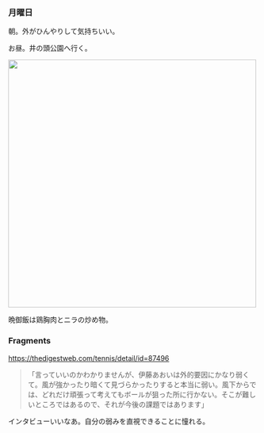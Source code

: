 ### 月曜日

朝。外がひんやりして気持ちいい。

お昼。井の頭公園へ行く。

<img src="https://i.imgur.com/H21fn6x.jpeg" width="500">

晩御飯は鶏胸肉とニラの炒め物。


### Fragments

https://thedigestweb.com/tennis/detail/id=87496

> 「言っていいのかわかりませんが、伊藤あおいは外的要因にかなり弱くて。風が強かったり暗くて見づらかったりすると本当に弱い。風下からでは、どれだけ頑張って考えてもボールが狙った所に行かない。そこが難しいところではあるので、それが今後の課題ではあります」

インタビューいいなあ。自分の弱みを直視できることに憧れる。
